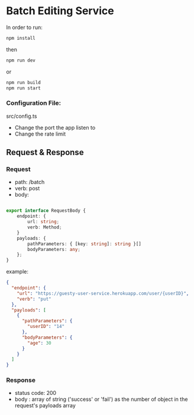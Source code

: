 # Batch Editing Service

In order to run:

```bash
npm install
```

then

```bash
npm run dev 
```

or

```bash
npm run build
npm run start 
```

### Configuration File:

src/config.ts

- Change the port the app listen to
- Change the rate limit

## Request & Response

### Request

- path: /batch
- verb: post
- body:

```ts

export interface RequestBody {
    endpoint: {
        url: string;
        verb: Method;
    }
    payloads: {
        pathParameters: { [key: string]: string }[]
        bodyParameters: any;
    };
}
```

example:

```json
{
  "endpoint": {
    "url": "https://guesty-user-service.herokuapp.com/user/{userID}",
    "verb": "put"
  },
  "payloads": [
    {
      "pathParameters": {
        "userID": "14"
      },
      "bodyParameters": {
        "age": 30
      }
    }
  ]
}
```

### Response

- status code: 200
- body : array of string ('success' or 'fail') as the number of object in the request's payloads array



